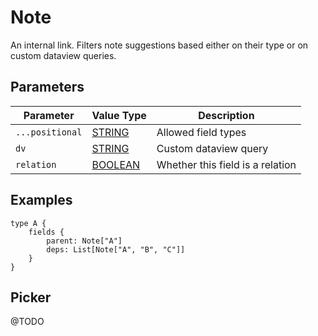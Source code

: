 # Note

An internal link. Filters note suggestions based either on their type or on custom dataview queries.

## Parameters

| Parameter       | Value Type                     | Description                      |
| --------------- | ------------------------------ | -------------------------------- |
| `...positional` | [STRING](../language#string)   | Allowed field types              |
| `dv`            | [STRING](../language#string)   | Custom dataview query            |
| `relation`      | [BOOLEAN](../language#boolean) | Whether this field is a relation |

## Examples

```otl
type A {
    fields {
        parent: Note["A"]
        deps: List[Note["A", "B", "C"]]
    }
}
```

## Picker

@TODO
